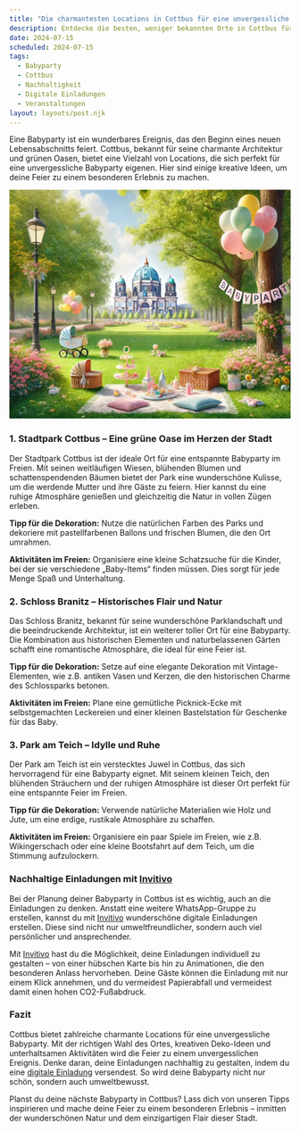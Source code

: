 ```yaml
---
title: "Die charmantesten Locations in Cottbus für eine unvergessliche Babyparty: Tipps für eine nachhaltige Feier"
description: Entdecke die besten, weniger bekannten Orte in Cottbus für eine Babyparty, die nachhaltig und persönlich gestaltet ist – inklusive schöner digitaler Einladungen.
date: 2024-07-15
scheduled: 2024-07-15
tags:
  - Babyparty
  - Cottbus
  - Nachhaltigkeit
  - Digitale Einladungen
  - Veranstaltungen
layout: layouts/post.njk
---
```


Eine Babyparty ist ein wunderbares Ereignis, das den Beginn eines neuen Lebensabschnitts feiert. Cottbus, bekannt für seine charmante Architektur und grünen Oasen, bietet eine Vielzahl von Locations, die sich perfekt für eine unvergessliche Babyparty eigenen. Hier sind einige kreative Ideen, um deine Feier zu einem besonderen Erlebnis zu machen.

![Babyparty im Park](/img/picnic-park.webp)

### 1. **Stadtpark Cottbus – Eine grüne Oase im Herzen der Stadt**

Der Stadtpark Cottbus ist der ideale Ort für eine entspannte Babyparty im Freien. Mit seinen weitläufigen Wiesen, blühenden Blumen und schattenspendenden Bäumen bietet der Park eine wunderschöne Kulisse, um die werdende Mutter und ihre Gäste zu feiern. Hier kannst du eine ruhige Atmosphäre genießen und gleichzeitig die Natur in vollen Zügen erleben.

**Tipp für die Dekoration:** Nutze die natürlichen Farben des Parks und dekoriere mit pastellfarbenen Ballons und frischen Blumen, die den Ort umrahmen.

**Aktivitäten im Freien:** Organisiere eine kleine Schatzsuche für die Kinder, bei der sie verschiedene „Baby-Items“ finden müssen. Dies sorgt für jede Menge Spaß und Unterhaltung.

### 2. **Schloss Branitz – Historisches Flair und Natur**

Das Schloss Branitz, bekannt für seine wunderschöne Parklandschaft und die beeindruckende Architektur, ist ein weiterer toller Ort für eine Babyparty. Die Kombination aus historischen Elementen und naturbelassenen Gärten schafft eine romantische Atmosphäre, die ideal für eine Feier ist.

**Tipp für die Dekoration:** Setze auf eine elegante Dekoration mit Vintage-Elementen, wie z.B. antiken Vasen und Kerzen, die den historischen Charme des Schlossparks betonen.

**Aktivitäten im Freien:** Plane eine gemütliche Picknick-Ecke mit selbstgemachten Leckereien und einer kleinen Bastelstation für Geschenke für das Baby.

### 3. **Park am Teich – Idylle und Ruhe**

Der Park am Teich ist ein verstecktes Juwel in Cottbus, das sich hervorragend für eine Babyparty eignet. Mit seinem kleinen Teich, den blühenden Sträuchern und der ruhigen Atmosphäre ist dieser Ort perfekt für eine entspannte Feier im Freien.

**Tipp für die Dekoration:** Verwende natürliche Materialien wie Holz und Jute, um eine erdige, rustikale Atmosphäre zu schaffen.

**Aktivitäten im Freien:** Organisiere ein paar Spiele im Freien, wie z.B. Wikingerschach oder eine kleine Bootsfahrt auf dem Teich, um die Stimmung aufzulockern.

### **Nachhaltige Einladungen mit [Invitivo](https://invitivo.com/create)**

Bei der Planung deiner Babyparty in Cottbus ist es wichtig, auch an die Einladungen zu denken. Anstatt eine weitere WhatsApp-Gruppe zu erstellen, kannst du mit [Invitivo](https://invitivo.com/) wunderschöne digitale Einladungen erstellen. Diese sind nicht nur umweltfreundlicher, sondern auch viel persönlicher und ansprechender.

Mit [Invitivo](https://invitivo.com/) hast du die Möglichkeit, deine Einladungen individuell zu gestalten – von einer hübschen Karte bis hin zu Animationen, die den besonderen Anlass hervorheben. Deine Gäste können die Einladung mit nur einem Klick annehmen, und du vermeidest Papierabfall und vermeidest damit einen hohen CO2-Fußabdruck.

### **Fazit**

Cottbus bietet zahlreiche charmante Locations für eine unvergessliche Babyparty. Mit der richtigen Wahl des Ortes, kreativen Deko-Ideen und unterhaltsamen Aktivitäten wird die Feier zu einem unvergesslichen Ereignis. Denke daran, deine Einladungen nachhaltig zu gestalten, indem du eine [digitale Einladung](https://invitivo.com) versendest. So wird deine Babyparty nicht nur schön, sondern auch umweltbewusst.

Planst du deine nächste Babyparty in Cottbus? Lass dich von unseren Tipps inspirieren und mache deine Feier zu einem besonderen Erlebnis – inmitten der wunderschönen Natur und dem einzigartigen Flair dieser Stadt.
